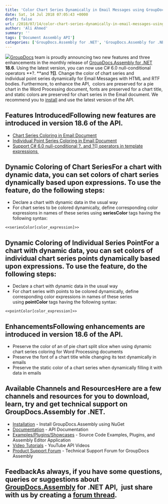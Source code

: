 ```yaml
---
title: 'Color Chart Series Dynamically in Email Messages using GroupDocs.Assembly for .NET 18.6'
date: Sat, 14 Jul 2018 07:05:43 +0000
draft: false
url: /2018/07/14/color-chart-series-dynamically-in-email-messages-using-groupdocs.assembly-for-.net-18.6/
author: 'Ali Ahmed'
summary: ''
tags: ['Document Assembly API']
categories: ['GroupDocs.Assembly for .NET', 'GroupDocs.Assembly for .NET Releases', 'GroupDocs.Assembly Product Family']
---
```


![](http://blog.groupdocs.com/wp-content/uploads/sites/4/2017/04/groupdocs-assembly-net.png)[GroupDocs](https://www.groupdocs.com/) team is proudly announcing two new features and three enhancements in the monthly release of [GroupDocs.Assembly for .NET](https://products.groupdocs.com/assembly/net) **18.6**. Using the latest version, you can now use C# 6.0 null-conditional operators **?. **and **?\[\]**. Change the color of chart series and individual point series dynamically for Email Messages with HTML and RTF bodies. Furthermore, to enhance the API,  colors are preserved for a pie chart in the Word Processing document, fonts are preserved for a chart title, and static colors are preserved for chart series in the Email document. We recommend you to [install](https://www.nuget.org/packages/GroupDocs.Assembly/) and use the latest version of the API.

## Features IntroducedFollowing new features are introduced in version 18.6 of the API.

*   [Chart Series Coloring in Email Document](https://docs.groupdocs.com/display/assemblynet/Chart+Series+Coloring+in+Email+Document)
*   [Individual Point Series Coloring in Email Document](https://docs.groupdocs.com/display/assemblynet/Individual+Series+Point+Coloring+in+Email+Document)
*   [Support C# 6.0 null-conditional ?. and ?\[\] operators in template expressions ](https://docs.groupdocs.com/display/assemblynet/Template+Syntax+-+Part+1+of+2#TemplateSyntax-Part1of2-UsingOperators)

## Dynamic Coloring of Chart SeriesFor a chart with dynamic data, you can set colors of chart series dynamically based upon expressions. To use the feature, do the following steps:

*   Declare a chart with dynamic data in the usual way
*   For chart series to be colored dynamically, define corresponding color expressions in names of these series using **seriesColor** tags having the following syntax:

`<<seriesColor[color_expression]>>`

## Dynamic Coloring of Individual Series PointFor a chart with dynamic data, you can set colors of individual chart series points dynamically based upon expressions. To use the feature, do the following steps:

*   Declare a chart with dynamic data in the usual way
*   For chart series with points to be colored dynamically, define corresponding color expressions in names of these series using **pointColor** tags having the following syntax:

`<<pointColor[color_expression]>>`

## EnhancementsFollowing enhancements are introduced in version 18.6 of the API.

*   Preserve the color of an of pie chart split slice when using dynamic chart series coloring for Word Processing documents
*   Preserve the font of a chart title while changing its text dynamically in emails
*   Preserve the static color of a chart series when dynamically filling it with data in emails

## Available Channels and ResourcesHere are a few channels and resources for you to download, learn, try and get technical support on GroupDocs.Assembly for .NET.

*   [Installation](https://www.nuget.org/packages/GroupDocs.Assembly/ "GroupDocs.Assembly Nuget Package") - Install GroupDocs.Assembly using NuGet
*   [Documentation](https://docs.groupdocs.com/display/assemblynet/Getting+Started "Assembly API documentation") - API Documentation
*   [Examples/Plugins/Showcases](https://github.com/groupdocs-assembly/GroupDocs.Assembly-for-.NET/tree/master/Examples "How to use Assembly API") - Source Code Examples, Plugins, and Assembly Editor Application
*   [Video Tutorials](https://www.youtube.com/watch?v=7FfYiii_PcM&t=0s&list=PL25CTxMCj5vOzsaE9Rwjwd4-OwvdaWmJ8&index=2 "Assembly API YouTube Tutorials") - YouTube API Videos
*   [Product Support Forum](https://forum.groupdocs.com/c/assembly) - Technical Support Forum for GroupDocs Assembly

## FeedbackAs always, if you have some questions, queries or suggestions about [GroupDocs.Assembly](https://products.groupdocs.com/assembly/net ".NET Assembly API") for .NET API,  just share with us by creating a [forum thread](https://forum.groupdocs.com/c/assembly).




